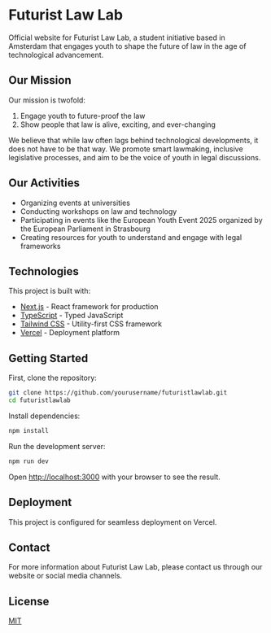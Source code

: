 # Futurist Law Lab

Official website for Futurist Law Lab, a student initiative based in Amsterdam that engages youth to shape the future of law in the age of technological advancement.

## Our Mission

Our mission is twofold:
1. Engage youth to future-proof the law
2. Show people that law is alive, exciting, and ever-changing

We believe that while law often lags behind technological developments, it does not have to be that way. We promote smart lawmaking, inclusive legislative processes, and aim to be the voice of youth in legal discussions.

## Our Activities

- Organizing events at universities
- Conducting workshops on law and technology
- Participating in events like the European Youth Event 2025 organized by the European Parliament in Strasbourg
- Creating resources for youth to understand and engage with legal frameworks

## Technologies

This project is built with:

- [Next.js](https://nextjs.org/) - React framework for production
- [TypeScript](https://www.typescriptlang.org/) - Typed JavaScript
- [Tailwind CSS](https://tailwindcss.com/) - Utility-first CSS framework
- [Vercel](https://vercel.com/) - Deployment platform

## Getting Started

First, clone the repository:

```bash
git clone https://github.com/yourusername/futuristlawlab.git
cd futuristlawlab
```

Install dependencies:

```bash
npm install
```

Run the development server:

```bash
npm run dev
```

Open [http://localhost:3000](http://localhost:3000) with your browser to see the result.

## Deployment

This project is configured for seamless deployment on Vercel.

## Contact

For more information about Futurist Law Lab, please contact us through our website or social media channels.

## License

[MIT](https://choosealicense.com/licenses/mit/)
